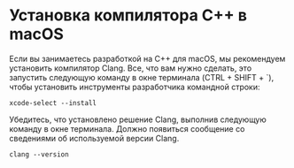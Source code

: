 <h1 data-loc-id="walkthrough.mac.install.compiler">Установка компилятора C++ в macOS</h1>
<p data-loc-id="walkthrough.mac.text1">Если вы занимаетесь разработкой на C++ для macOS, мы рекомендуем установить компилятор Clang. Все, что вам нужно сделать, это запустить следующую команду в окне терминала (CTRL + SHIFT + `), чтобы установить инструменты разработчика командной строки:</p>
<pre><code class="lang-bash">xcode-select --install</code></pre>
<p data-loc-id="walkthrough.mac.text2">Убедитесь, что установлено решение Clang, выполнив следующую команду в окне терминала. Должно появиться сообщение со сведениями об используемой версии Clang.</p>
<pre><code class="lang-bash">clang --version</code></pre>
